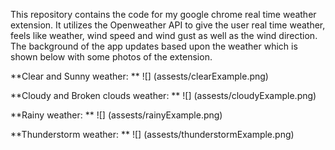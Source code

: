 This repository contains the code for my google chrome real time weather extension. It utilizes the Openweather API to give the user real time weather, feels like weather, wind speed and wind gust as well as the wind direction. The background of the app updates based upon the weather which is shown below with some photos of the extension.

**Clear and Sunny weather: **
![] (assests/clearExample.png)

**Cloudy and Broken clouds weather: **
![] (assests/cloudyExample.png)

**Rainy weather: **
![] (assests/rainyExample.png)

**Thunderstorm weather: **
![] (assests/thunderstormExample.png)
